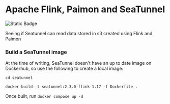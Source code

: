 # Apache Flink, Paimon and SeaTunnel

![Static Badge](https://img.shields.io/badge/Just_testing-Not_production_ready-red)

Seeing if Seatunnel can read data stored in s3 created using Flink and Paimon

### Build a SeaTunnel image

At the time of writing, SeaTunnel doesn't have an up to date image on Dockerhub, so use the following to create a local image:

```
cd seatunnel

docker build -t seatunnel:2.3.0-flink-1.17 -f Dockerfile .
```

Once built, run `docker compose up -d`
